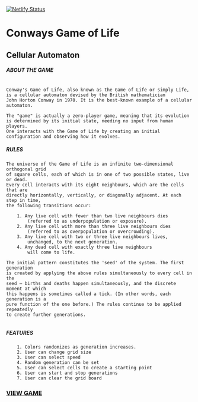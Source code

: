[![Netlify Status](https://api.netlify.com/api/v1/badges/c59d7469-fad0-46fb-8def-11ddc0a5dc38/deploy-status)](https://app.netlify.com/sites/sharp-bassi-d19239/deploys)

# Conways Game of Life

## Cellular Automaton

##### ABOUT THE GAME

```

Conway's Game of Life, also known as the Game of Life or simply Life,
is a cellular automaton devised by the British mathematician
John Horton Conway in 1970. It is the best-known example of a cellular automaton.

The "game" is actually a zero-player game, meaning that its evolution
is determined by its initial state, needing no input from human players.
One interacts with the Game of Life by creating an initial
configuration and observing how it evolves.

```

##### RULES

```
The universe of the Game of Life is an infinite two-dimensional orthogonal grid
of square cells, each of which is in one of two possible states, live or dead.
Every cell interacts with its eight neighbours, which are the cells that are
directly horizontally, vertically, or diagonally adjacent. At each step in time,
the following transitions occur:

    1. Any live cell with fewer than two live neighbours dies
        (referred to as underpopulation or exposure).
    2. Any live cell with more than three live neighbours dies
        (referred to as overpopulation or overcrowding).
    3. Any live cell with two or three live neighbours lives,
        unchanged, to the next generation.
    4. Any dead cell with exactly three live neighbours
        will come to life.

The initial pattern constitutes the 'seed' of the system. The first generation
is created by applying the above rules simultaneously to every cell in the
seed — births and deaths happen simultaneously, and the discrete moment at which
this happens is sometimes called a tick. (In other words, each generation is a
pure function of the one before.) The rules continue to be applied repeatedly
to create further generations.


```

##### FEATURES

```
    1. Colors randomizes as generation increases.
    2. User can change grid size
    3. User can select speed
    4. Random generation can be set
    5. User can select cells to create a starting point
    6. User can start and stop generations
    7. User can clear the grid board

```

### <a href="https://5f2603732008120007035113--sharp-bassi-d19239.netlify.app/">VIEW GAME </a>
